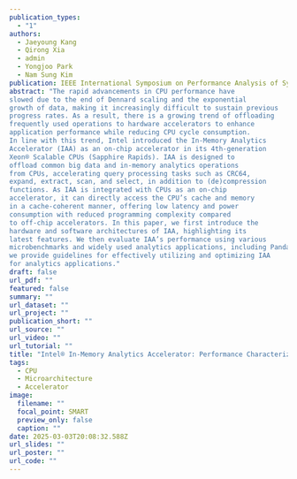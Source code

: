 ```yaml
---
publication_types:
  - "1"
authors:
  - Jaeyoung Kang
  - Qirong Xia
  - admin
  - Yongjoo Park
  - Nam Sung Kim
publication: IEEE International Symposium on Performance Analysis of Systems and Software (ISPASS, Best Paper Honorable Mention, Distinguished Artifact Award)
abstract: "The rapid advancements in CPU performance have
slowed due to the end of Dennard scaling and the exponential
growth of data, making it increasingly difficult to sustain previous
progress rates. As a result, there is a growing trend of offloading
frequently used operations to hardware accelerators to enhance
application performance while reducing CPU cycle consumption.
In line with this trend, Intel introduced the In-Memory Analytics
Accelerator (IAA) as an on-chip accelerator in its 4th-generation
Xeon® Scalable CPUs (Sapphire Rapids). IAA is designed to
offload common big data and in-memory analytics operations
from CPUs, accelerating query processing tasks such as CRC64,
expand, extract, scan, and select, in addition to (de)compression
functions. As IAA is integrated with CPUs as an on-chip
accelerator, it can directly access the CPU’s cache and memory
in a cache-coherent manner, offering low latency and power
consumption with reduced programming complexity compared
to off-chip accelerators. In this paper, we first introduce the
hardware and software architectures of IAA, highlighting its
latest features. We then evaluate IAA’s performance using various
microbenchmarks and widely used analytics applications, including Pandas, Citus, and Clickhouse. Finally, based on our findings,
we provide guidelines for effectively utilizing and optimizing IAA
for analytics applications."
draft: false
url_pdf: ""
featured: false
summary: ""
url_dataset: ""
url_project: ""
publication_short: ""
url_source: ""
url_video: ""
url_tutorial: ""
title: "Intel® In-Memory Analytics Accelerator: Performance Characterization and Guidelines"
tags:
  - CPU
  - Microarchitecture
  - Accelerator
image:
  filename: ""
  focal_point: SMART
  preview_only: false
  caption: ""
date: 2025-03-03T20:08:32.588Z
url_slides: ""
url_poster: ""
url_code: ""
---
```

